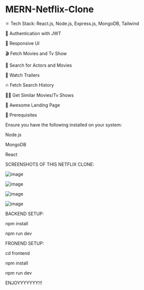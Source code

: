 # MERN-Netflix-Clone

⚛️ Tech Stack: React.js, Node.js, Express.js, MongoDB, Tailwind


🔐 Authentication with JWT


📱 Responsive UI


🎬 Fetch Movies and Tv Show


🔎 Search for Actors and Movies


🎥 Watch Trailers


🔥 Fetch Search History


🐱‍👤 Get Similar Movies/Tv Shows


💙 Awesome Landing Page



📌 Prerequisites


Ensure you have the following installed on your system:


Node.js


MongoDB


React


SCREENSHOTS OF THIS NETFLIX CLONE:











![image](https://github.com/user-attachments/assets/92f64c12-14bb-48dc-a844-f4634fc38788)









![image](https://github.com/user-attachments/assets/2eb81f2a-208e-4ca2-97df-e49a55edcf9e)








![image](https://github.com/user-attachments/assets/cd1b0988-d8c9-45a0-a958-e546a84d2d80)










![image](https://github.com/user-attachments/assets/662c3bc7-e106-4142-bd18-e138b5bbbefb)













BACKEND SETUP:


npm install


npm run dev


FRONEND SETUP:


cd frontend


npm install


npm run dev






ENJOYYYYYYY!!!











